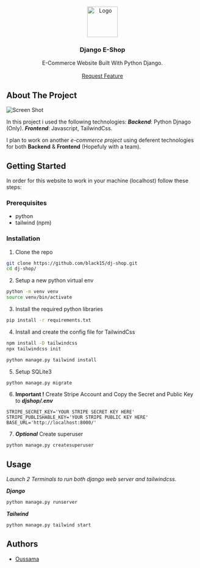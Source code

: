 <br/>
<p align="center">
  <a href="https://github.com/black15/dj-shop ">
    <img src="https://dotmobo.github.io/images/djangopony.png" alt="Logo" width="80" height="80">
  </a>

  <h3 align="center">Django E-Shop</h3>

  <p align="center">
    E-Commerce Website Built With Python Django. 
    <br/>
    <br/>
    <a href="https://github.com/black15/dj-shop /issues">Request Feature</a>
  </p>

## About The Project

![Screen Shot](images/screenshot.png)

In this project i used the following technologies:
***Backend***: Python Djnago (Only).
***Frontend***: Javascript, TailwindCss.

I plan to work on another *e-commerce project* using deferent technologies for both **Backend** & **Frontend** (Hopefuly with a team).

## Getting Started

In order for this website to work in your machine (localhost) follow these steps:

### Prerequisites

* python
* tailwind (npm)

### Installation

1. Clone the repo
```sh
git clone https://github.com/black15/dj-shop.git
cd dj-shop/
```

2. Setup a new python virtual env
```sh
python -m venv venv
source venv/bin/activate
```

3. Install the required python libraries
```sh
pip install -r requirements.txt
```

4. Install and create the config file for TailwindCss
```sh
npm install -D tailwindcss
npx tailwindcss init

python manage.py tailwind install
```

5. Setup SQLite3
```sh
python manage.py migrate
```

6. **Important !** Create Stripe Account and Copy the Secret and Public Key to ***djshop/.env***
```env
STRIPE_SECRET_KEY='YOUR STRIPE SECRET KEY HERE'
STRIPE_PUBLISHABLE_KEY='YOUR STRIPE PUBLIC KEY HERE'
BASE_URL='http://localhost:8000/'
```
7. ***Optional*** Create superuser
```sh
python manage.py createsuperuser
```

## Usage
*Launch 2 Terminals to run both django web server and tailwindcss.*

***Django***
```sh
python manage.py runserver
```
***Tailwind***
```sh
python manage.py tailwind start
```

## Authors

* [Oussama](https://www.facebook.com/unknownkid.18)

</p>

